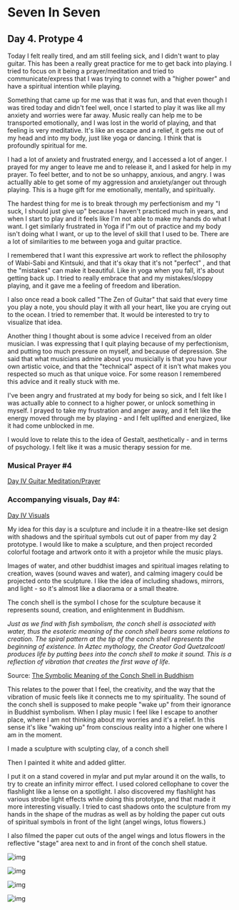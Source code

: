 # Seven In Seven 

## Day 4. Protype 4

Today I felt really tired, and am still feeling sick, and I didn't want to play guitar. This has been a really great practice for me to get back into playing. I tried to focus on it being a prayer/meditation and tried to communicate/express that I was trying to connet with a "higher power" and have a spiritual intention while playing. 

Something that came up for me was that it was fun, and that even though I was tired today and didn't feel well, once I started to play it was like all my anxiety and worries were far away. Music really can help me to be transported emotionally, and I was lost in the world of playing, and that feeling is very meditative. It's like an escape and a relief, it gets me out of my head and into my body, just like yoga or dancing. I think that is profoundly spiritual for me. 

I had a lot of anxiety and frustrated energy, and I accessed a lot of anger. I prayed for my anger to leave me and to release it, and I asked for help in my prayer. To feel better, and to not be so unhappy, anxious, and angry.  I was actuallly able to get some of my aggression and anxiety/anger out through playing. This is a huge gift for me emotionally, mentally, and spiritually. 

The hardest thing for me is to break through my perfectionism and my "I suck, I should just give up" because I haven't practiced much in years, and when I start to play and it feels like I'm not able to make my hands do what I want. I get similarly frustrated in Yoga if I"m out of practice and my body isn't doing what I want, or up to the level of skill that I used to be. There are a lot of similarities to me between yoga and guitar practice.

I remembered that I want this expressive art work to reflect the philosophy of Wabi-Sabi and Kintsuki, and that it's okay that it's not "perfect" , and that the "mistakes" can make it beautiful. Like in yoga when you fall, it's about getting back up. I tried to really embrace that and my mistakes/sloppy playing, and it gave me a feeling of freedom and liberation. 

I also once read a book called "The Zen of Guitar" that said that every time you play a note, you should play it with all your heart, like you are crying out to the ocean. I tried to remember that. It would be interested to try to visualize that idea. 

Another thing I thought about is some advice I received from an older musician. I was expressing that I quit playing because of my perfectionism, and putting too much pressure on myself, and because of depression. She said that what musicians admire about you musicially is that you have your own artistic voice, and that the "technical" aspect of it isn't what makes you respected so much as that unique voice. For some reason I remembered this advice and it really stuck with me.

I've been angry and frustrated at my body for being so sick, and I felt like I was actually able to connect to a higher power, or unlock something in myself. I prayed to take my frustration and anger away, and it felt like the energy moved through me by playing - and I felt uplifted and energized, like it had come unblocked in me. 

I would love to relate this to the idea of Gestalt, aesthetically - and in terms of psychology. I felt like it was a music therapy session for me. 


### Musical Prayer #4

[Day IV Guitar Meditation/Prayer](https://youtu.be/XiXVou4XeRg)

### Accompanying visuals, Day #4:

[Day IV Visuals]()

My idea for this day is a sculpture and include it in a theatre-like set design with shadows and the spiritual symbols cut out of paper from my day 2 prototype. I would like to make a sculpture, and then project recorded colorful footage and artwork onto it with a projetor while the music plays. 

Images of water, and other buddhist images and spiritual images relating to creation, waves (sound waves and water), and calming imagery could be projected onto the sculpture. I like the idea of including shadows, mirrors, and light - so it's almost like a diaorama or a small theatre. 

The conch shell is the symbol I chose for the sculpture because it represents sound, creation, and enlightenment in Buddhism.

*Just as we find with fish symbolism, the conch shell is associated with water, thus the esoteric meaning of the conch shell bears some relations to creation. The spiral pattern at the tip of the conch shell represents the beginning of existence. In Aztec mythology, the Creator God Quetzalcoatl produces life by putting bees into the conch shell to make it sound. This is a reflection of vibration that creates the first wave of life.* 

Source: [The Symbolic Meaning of the Conch Shell in Buddhism](https://mastermindcontent.co.uk/the-symbolic-meaning-of-the-conch-shell-in-buddhism/)

This relates to the power that I feel, the creativity, and the way that the vibration of music feels like it connects me to my spirituality. The sound of the conch shell is supposed to make people "wake up" from their ignorance in Buddhist symbolism. When I play music I feel like I escape to another place, where I am not thinking about my worries and it's a relief. In this sense it's like "waking up" from conscious reality into a higher one where I am in the moment.

I made a sculpture with sculpting clay, of a conch shell


Then I painted it white and added glitter.

I put it on a stand covered in mylar and put mylar around it on the walls, to try to create an infinity mirror effect. I used colored cellophane to cover the flashlight like a lense on a spotlight. I also discovered my flashlight has various strobe light effects while doing this prototype, and that made it more interesting visually. I tried to cast shadows onto the sculpture from my hands in the shape of the mudras as well as by holding the paper cut outs of spiritual symbols in front of the light (angel wings, lotus flowers.)

I also filmed the paper cut outs of the angel wings and lotus flowers in the reflective "stage" area next to and in front of the conch shell statue.


![img](IMG2/p4.JPEG)

![img](IMG2/p4.2.JPEG)

![img](IMG2/p4.3.JPEG)

![img](IMG2/p4.5.JPEG)













